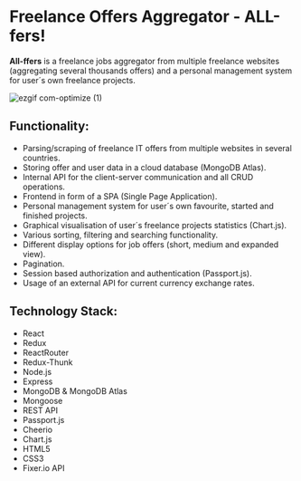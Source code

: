 # Freelance Offers Aggregator - ALL-fers!


**All-ffers** is a freelance jobs aggregator from multiple freelance websites (aggregating several thousands offers) and a personal management system for user´s own freelance projects.

![ezgif com-optimize (1)](https://user-images.githubusercontent.com/63851100/91732454-8a90cd00-eba8-11ea-824d-df68e9f8bbec.gif)

## Functionality:
- Parsing/scraping of freelance IT offers from multiple websites in several countries.
- Storing offer and user data in a cloud database (MongoDB Atlas).
- Internal API for the client-server communication and all CRUD operations.
- Frontend in form of a SPA (Single Page Application).
- Personal management system for user´s own favourite, started and finished projects.
- Graphical visualisation of user´s freelance projects statistics (Chart.js).
- Various sorting, filtering and searching functionality.
- Different display options for job offers (short, medium and expanded view).
- Pagination.
- Session based authorization and authentication (Passport.js).
- Usage of an external API for current currency exchange rates.


## Technology Stack: 
* React
* Redux
* ReactRouter
* Redux-Thunk
* Node.js
* Express
* MongoDB & MongoDB Atlas
* Mongoose
* REST API
* Passport.js
* Cheerio
* Chart.js
* HTML5
* CSS3
* Fixer.io API
